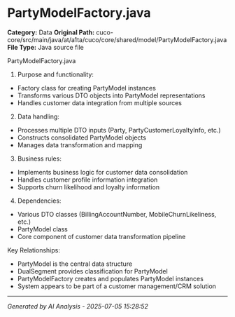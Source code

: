 # PartyModelFactory.java

**Category:** Data
**Original Path:** cuco-core/src/main/java/at/a1ta/cuco/core/shared/model/PartyModelFactory.java
**File Type:** Java source file

PartyModelFactory.java
1. Purpose and functionality:
- Factory class for creating PartyModel instances
- Transforms various DTO objects into PartyModel representations
- Handles customer data integration from multiple sources

2. Data handling:
- Processes multiple DTO inputs (Party, PartyCustomerLoyaltyInfo, etc.)
- Constructs consolidated PartyModel objects
- Manages data transformation and mapping

3. Business rules:
- Implements business logic for customer data consolidation
- Handles customer profile information integration
- Supports churn likelihood and loyalty information

4. Dependencies:
- Various DTO classes (BillingAccountNumber, MobileChurnLikeliness, etc.)
- PartyModel class
- Core component of customer data transformation pipeline

Key Relationships:
- PartyModel is the central data structure
- DualSegment provides classification for PartyModel
- PartyModelFactory creates and populates PartyModel instances
- System appears to be part of a customer management/CRM solution

---
*Generated by AI Analysis - 2025-07-05 15:28:52*

